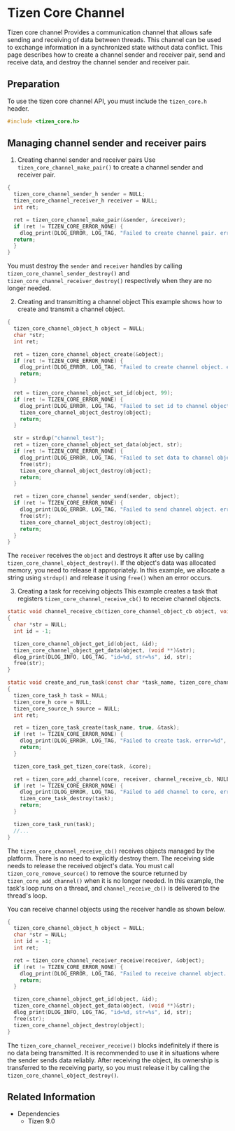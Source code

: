 # Tizen Core Channel

Tizen core channel Provides a communication channel that allows safe sending and receiving of data between threads. This channel can be used to exchange information in a synchronized state without data conflict. This page describes how to create a channel sender and receiver pair, send and receive data, and destroy the channel sender and receiver pair.

## Preparation
To use the tizen core channel API, you must include the `tizen_core.h` header.
```c
#include <tizen_core.h>
```

## Managing channel sender and receiver pairs
1. Creating channel sender and receiver pairs
Use `tizen_core_channel_make_pair()` to create a channel sender and receiver pair.
```c
{
  tizen_core_channel_sender_h sender = NULL;
  tizen_core_channel_receiver_h receiver = NULL;
  int ret;

  ret = tizen_core_channel_make_pair(&sender, &receiver);
  if (ret != TIZEN_CORE_ERROR_NONE) {
    dlog_print(DLOG_ERROR, LOG_TAG, "Failed to create channel pair. error=%d", ret);
  return;
  }
}
```
You must destroy the `sender` and `receiver` handles by calling `tizen_core_channel_sender_destroy()` and `tizen_core_channel_receiver_destroy()` respectively when they are no longer needed.

2. Creating and transmitting a channel object
This example shows how to create and transmit a channel object.
```c
{
  tizen_core_channel_object_h object = NULL;
  char *str;
  int ret;

  ret = tizen_core_channel_object_create(&object);
  if (ret != TIZEN_CORE_ERROR_NONE) {
    dlog_print(DLOG_ERROR, LOG_TAG, "Failed to create channel object. error=%d", ret);
    return;
  }

  ret = tizen_core_channel_object_set_id(object, 99);
  if (ret != TIZEN_CORE_ERROR_NONE) {
    dlog_print(DLOG_ERROR, LOG_TAG, "Failed to set id to channel object. error=%d", ret);
    tizen_core_channel_object_destroy(object);
    return;
  }

  str = strdup("channel_test");
  ret = tizen_core_channel_object_set_data(object, str);
  if (ret != TIZEN_CORE_ERROR_NONE) {
    dlog_print(DLOG_ERROR, LOG_TAG, "Failed to set data to channel object. error=%d", ret);
    free(str);
    tizen_core_channel_object_destroy(object);
    return;
  }

  ret = tizen_core_channel_sender_send(sender, object);
  if (ret != TIZEN_CORE_ERROR_NONE) {
    dlog_print(DLOG_ERROR, LOG_TAG, "Failed to send channel object. error=%d", ret);
    free(str);
    tizen_core_channel_object_destroy(object);
    return;
  }
}
```
The `receiver` receives the `object` and destroys it after use by calling `tizen_core_channel_object_destroy()`. If the object's data was allocated memory, you need to release it appropriately. In this example, we allocate a string using `strdup()` and release it using `free()` when an error occurs.

3. Creating a task for receiving objects
This example creates a task that registers `tizen_core_channel_receive_cb()` to receive channel objects.
```c
static void channel_receive_cb(tizen_core_channel_object_cb object, void *user_data)
{
  char *str = NULL;
  int id = -1;

  tizen_core_channel_object_get_id(object, &id);
  tizen_core_channel_object_get_data(object, (void **)&str);
  dlog_print(DLOG_INFO, LOG_TAG, "id=%d, str=%s", id, str);
  free(str);
}

static void create_and_run_task(const char *task_name, tizen_core_channel_receiver_h receiver)
{
  tizen_core_task_h task = NULL;
  tizen_core_h core = NULL;
  tizen_core_source_h source = NULL;
  int ret;

  ret = tizen_core_task_create(task_name, true, &task);
  if (ret != TIZEN_CORE_ERROR_NONE) {
    dlog_print(DLOG_ERROR, LOG_TAG, "Failed to create task. error=%d", ret);
    return;
  }

  tizen_core_task_get_tizen_core(task, &core);

  ret = tizen_core_add_channel(core, receiver, channel_receive_cb, NULL, &source);
  if (ret != TIZEN_CORE_ERROR_NONE) {
    dlog_print(DLOG_ERROR, LOG_TAG, "Failed to add channel to core, error=%d", ret);
    tizen_core_task_destroy(task);
    return;
  }

  tizen_core_task_run(task);
  //...
}
```
The `tizen_core_channel_receive_cb()` receives objects managed by the platform. There is no need to explicitly destroy them. The receiving side needs to release the received object's data.
You must call `tizen_core_remove_source()` to remove the source returned by `tizen_core_add_channel()` when it is no longer needed.
In this example, the task's loop runs on a thread, and `channel_receive_cb()` is delivered to the thread's loop.

You can receive channel objects using the receiver handle as shown below.
```c
{
  tizen_core_channel_object_h object = NULL;
  char *str = NULL;
  int id = -1;
  int ret;

  ret = tizen_core_channel_receiver_receive(receiver, &object);
  if (ret != TIZEN_CORE_ERROR_NONE) {
    dlog_print(DLOG_ERROR, LOG_TAG, "Failed to receive channel object. error=%d", ret);
    return;
  }

  tizen_core_channel_object_get_id(object, &id);
  tizen_core_channel_object_get_data(object, (void **)&str);
  dlog_print(DLOG_INFO, LOG_TAG, "id=%d, str=%s", id, str);
  free(str);
  tizen_core_channel_object_destroy(object);
}
```
The `tizen_core_channel_receiver_receive()` blocks indefinitely if there is no data being transmitted. It is recommended to use it in situations where the sender sends data reliably.
After receiving the object, its ownership is transferred to the receiving party, so you must release it by calling the `tizen_core_channel_object_destroy()`.

## Related Information
- Dependencies
  - Tizen 9.0